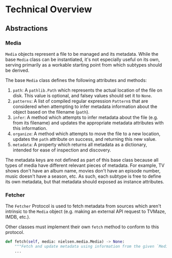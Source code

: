 # Technical Overview

## Abstractions

### Media

`Media` objects represent a file to be managed and its metadata. While the base
`Media` class can be instantiated, it's not especially useful on its own,
serving primarily as a workable starting point from which subtypes should be
derived.

The base `Media` class defines the following attributes and methods:

1. `path`: A `pathlib.Path` which represents the actual location of the file on
   disk. This value is optional, and falsey values should set it to `None`.
1. `patterns`: A list of compiled regular expression `Pattern`s that are
   considered when attempting to infer metadata information about the object
   based on the filename (`path`).
1. `infer`: A method which attempts to infer metadata about the file (e.g. from
   its filename) and updates the appropriate metadata attributes with this
   information.
1. `organize`: A method which attempts to move the file to a new location,
   updates the `path` attribute on success, and returning this new value.
1. `metadata`: A property which returns all metadata as a dictionary, intended
   for ease of inspection and discovery.

The metadata keys are not defined as part of this base class because all types
of media have different relevant pieces of metadata. For example, TV shows
don't have an album name, movies don't have an episode number, music doesn't
have a season, etc. As such, each subtype is free to define its own metadata,
but that metadata should exposed as instance attributes.

### Fetcher

The `Fetcher` Protocol is used to fetch metadata from sources which aren't
intrinsic to the `Media` object (e.g. making an external API request to TVMaze,
IMDB, etc.).

Other classes must implement their own `fetch` method to conform to this
protocol.


```python
def fetch(self, media: nielsen.media.Media) -> None:
    """Fetch and update metadata using information from the given `Media` object."""
    ...
```
